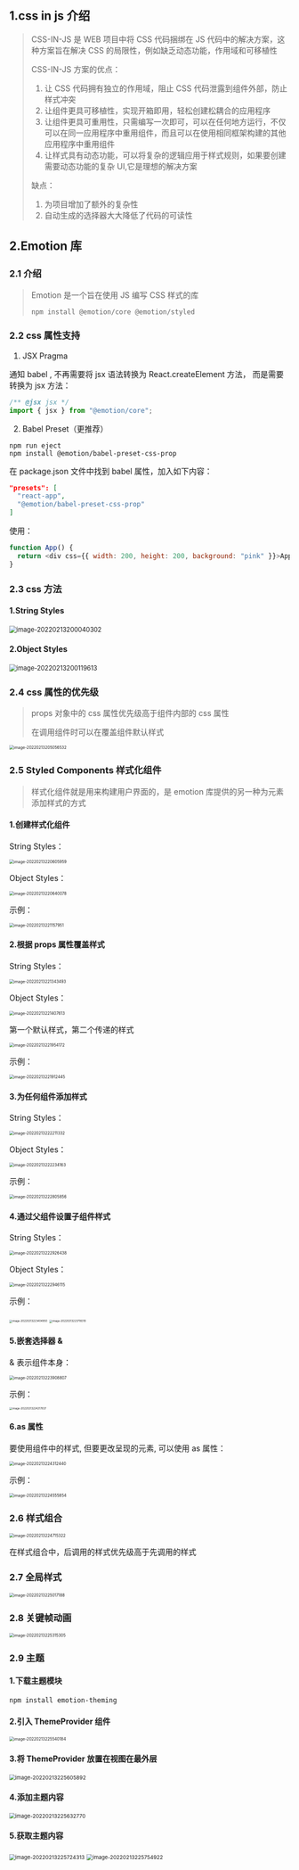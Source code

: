 ## 1.css in js 介绍

> CSS-IN-JS 是 WEB 项目中将 CSS 代码捆绑在 JS 代码中的解决方案，这种方案旨在解决 CSS 的局限性，例如缺乏动态功能，作用域和可移植性
>
> CSS-IN-JS 方案的优点：
>
> 1. 让 CSS 代码拥有独立的作用域，阻止 CSS 代码泄露到组件外部，防止样式冲突
> 2. 让组件更具可移植性，实现开箱即用，轻松创建松耦合的应用程序
> 3. 让组件更具可重用性，只需编写一次即可，可以在任何地方运行，不仅可以在同一应用程序中重用组件，而且可以在使用相同框架构建的其他应用程序中重用组件
> 4. 让样式具有动态功能，可以将复杂的逻辑应用于样式规则，如果要创建需要动态功能的复杂 UI,它是理想的解决方案
>
> 缺点：
>
> 1. 为项目增加了额外的复杂性
> 2. 自动生成的选择器大大降低了代码的可读性

## 2.Emotion 库

### 2.1 介绍

> Emotion 是一个旨在使用 JS 编写 CSS 样式的库
>
> `npm install @emotion/core @emotion/styled`

### 2.2 css 属性支持

1. JSX Pragma

通知 babel , 不再需要将 jsx 语法转换为 React.createElement 方法， 而是需要转换为 jsx 方法：

```js
/** @jsx jsx */
import { jsx } from "@emotion/core";
```

2. Babel Preset（更推荐）

```shell
npm run eject
npm install @emotion/babel-preset-css-prop
```

在 package.json 文件中找到 babel 属性，加入如下内容：

```json
"presets": [
  "react-app",
  "@emotion/babel-preset-css-prop"
]
```

使用：

```js
function App() {
  return <div css={{ width: 200, height: 200, background: "pink" }}>App works</div>;
}
```

### 2.3 css 方法

#### 1.String Styles

<img src="https://raw.githubusercontent.com/xixixiaoyu/CloundImg2/main/image-20220213200040302.png" alt="image-20220213200040302" style="zoom:80%;" />

#### 2.Object Styles

<img src="https://raw.githubusercontent.com/xixixiaoyu/CloundImg2/main/image-20220213200119613.png" alt="image-20220213200119613" style="zoom:80%;" />

### 2.4 css 属性的优先级

> props 对象中的 css 属性优先级⾼于组件内部的 css 属性
>
> 在调⽤组件时可以在覆盖组件默认样式

<img src="https://raw.githubusercontent.com/xixixiaoyu/CloundImg2/main/image-20220213205056532.png" alt="image-20220213205056532" style="zoom:50%;" />

### 2.5 Styled Components 样式化组件

> 样式化组件就是⽤来构建⽤户界⾯的，是 emotion 库提供的另⼀种为元素添加样式的⽅式

#### 1.创建样式化组件

String Styles：

<img src="https://raw.githubusercontent.com/xixixiaoyu/CloundImg2/main/image-20220213220605959.png" alt="image-20220213220605959" style="zoom:50%;" />

Object Styles：

<img src="https://raw.githubusercontent.com/xixixiaoyu/CloundImg2/main/image-20220213220640078.png" alt="image-20220213220640078" style="zoom:50%;" />

示例：

<img src="https://raw.githubusercontent.com/xixixiaoyu/CloundImg2/main/image-20220213221157951.png" alt="image-20220213221157951" style="zoom:50%;" />

#### 2.根据 props 属性覆盖样式

String Styles：

<img src="https://raw.githubusercontent.com/xixixiaoyu/CloundImg2/main/image-20220213221343493.png" alt="image-20220213221343493" style="zoom:50%;" />

Object Styles：

<img src="https://raw.githubusercontent.com/xixixiaoyu/CloundImg2/main/image-20220213221407613.png" alt="image-20220213221407613" style="zoom:50%;" />

第一个默认样式，第二个传递的样式

<img src="https://raw.githubusercontent.com/xixixiaoyu/CloundImg2/main/image-20220213221954172.png" alt="image-20220213221954172" style="zoom:50%;" />

示例：

<img src="https://raw.githubusercontent.com/xixixiaoyu/CloundImg2/main/image-20220213221912445.png" alt="image-20220213221912445" style="zoom:50%;" />

#### 3.为任何组件添加样式

String Styles：

<img src="https://raw.githubusercontent.com/xixixiaoyu/CloundImg2/main/image-20220213222211332.png" alt="image-20220213222211332" style="zoom:50%;" />

Object Styles：

<img src="https://raw.githubusercontent.com/xixixiaoyu/CloundImg2/main/image-20220213222234163.png" alt="image-20220213222234163" style="zoom:50%;" />

示例：

<img src="https://raw.githubusercontent.com/xixixiaoyu/CloundImg2/main/image-20220213222805856.png" alt="image-20220213222805856" style="zoom:50%;" />

#### 4.通过⽗组件设置子组件样式

String Styles：

<img src="https://raw.githubusercontent.com/xixixiaoyu/CloundImg2/main/image-20220213222926438.png" alt="image-20220213222926438" style="zoom:50%;" />

Object Styles：

<img src="https://raw.githubusercontent.com/xixixiaoyu/CloundImg2/main/image-20220213222946115.png" alt="image-20220213222946115" style="zoom:50%;" />

示例：

<img src="https://raw.githubusercontent.com/xixixiaoyu/CloundImg2/main/image-20220213223404950.png" alt="image-20220213223404950" style="zoom: 33%;" />

<img src="https://raw.githubusercontent.com/xixixiaoyu/CloundImg2/main/image-20220213223718310.png" alt="image-20220213223718310" style="zoom: 33%;" />

#### 5.嵌套选择器 &

& 表示组件本身：

<img src="https://raw.githubusercontent.com/xixixiaoyu/CloundImg2/main/image-20220213223908807.png" alt="image-20220213223908807" style="zoom:50%;" />

示例：

<img src="https://raw.githubusercontent.com/xixixiaoyu/CloundImg2/main/image-20220213224217837.png" alt="image-20220213224217837" style="zoom: 33%;" />

#### 6.as 属性

要使⽤组件中的样式, 但要更改呈现的元素, 可以使⽤ as 属性：

<img src="https://raw.githubusercontent.com/xixixiaoyu/CloundImg2/main/image-20220213224312440.png" alt="image-20220213224312440" style="zoom:50%;" />

示例：

<img src="https://raw.githubusercontent.com/xixixiaoyu/CloundImg2/main/image-20220213224555854.png" alt="image-20220213224555854" style="zoom: 50%;" />

### 2.6 样式组合

<img src="https://raw.githubusercontent.com/xixixiaoyu/CloundImg2/main/image-20220213224715322.png" alt="image-20220213224715322" style="zoom:50%;" />

在样式组合中，后调⽤的样式优先级⾼于先调⽤的样式

### 2.7 全局样式

<img src="https://raw.githubusercontent.com/xixixiaoyu/CloundImg2/main/image-20220213225017188.png" alt="image-20220213225017188" style="zoom:50%;" />

### 2.8 关键帧动画

<img src="https://raw.githubusercontent.com/xixixiaoyu/CloundImg2/main/image-20220213225315305.png" alt="image-20220213225315305" style="zoom:50%;" />

### 2.9 主题

#### 1.下载主题模块

```shell
npm install emotion-theming
```

#### 2.引⼊ ThemeProvider 组件

<img src="https://raw.githubusercontent.com/xixixiaoyu/CloundImg2/main/image-20220213225540184.png" alt="image-20220213225540184" style="zoom:50%;" />

#### 3.将 ThemeProvider 放置在视图在最外层

<img src="https://raw.githubusercontent.com/xixixiaoyu/CloundImg2/main/image-20220213225605892.png" alt="image-20220213225605892" style="zoom: 67%;" />

#### 4.添加主题内容

<img src="https://raw.githubusercontent.com/xixixiaoyu/CloundImg2/main/image-20220213225632770.png" alt="image-20220213225632770" style="zoom:67%;" />

#### 5.获取主题内容

<img src="https://raw.githubusercontent.com/xixixiaoyu/CloundImg2/main/image-20220213225724313.png" alt="image-20220213225724313" style="zoom:67%;" />

<img src="https://raw.githubusercontent.com/xixixiaoyu/CloundImg2/main/image-20220213225754922.png" alt="image-20220213225754922" style="zoom:67%;" />
